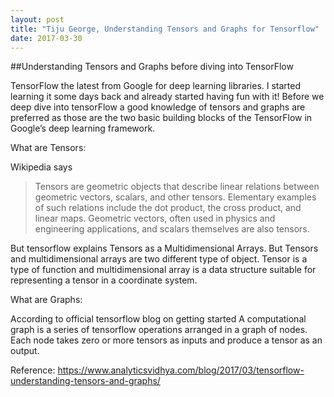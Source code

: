 ```yaml
---
layout: post
title: "Tiju George, Understanding Tensors and Graphs for Tensorflow"
date: 2017-03-30
---
```



##Understanding Tensors and Graphs before diving into TensorFlow

TensorFlow the latest from Google for deep learning libraries. I started learning it some days back and already started having fun with it! Before we deep dive into tensorFlow a good knowledge of tensors and graphs are preferred as those are the two basic building blocks of the TensorFlow in Google’s deep learning framework.

What are Tensors:

Wikipedia says 
>Tensors are geometric objects that describe linear relations between geometric vectors, scalars, and other tensors. Elementary examples of such relations include the dot product, the cross product, and linear maps. Geometric vectors, often used in physics and engineering applications, and scalars themselves are also tensors.

But tensorflow explains Tensors as a Multidimensional Arrays. But Tensors and multidimensional arrays are two different type of object. 
Tensor is a type of function and multidimensional array is a data structure suitable for representing a tensor in a coordinate system. 

What are Graphs:
 
 According to official tensorflow blog on getting started
A computational graph is a series of tensorflow operations arranged in a graph of nodes. 
Each node takes zero or more tensors as inputs and produce a tensor as an output.


Reference:
https://www.analyticsvidhya.com/blog/2017/03/tensorflow-understanding-tensors-and-graphs/
